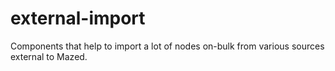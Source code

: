 # external-import

Components that help to import a lot of nodes on-bulk from various sources external to Mazed.
